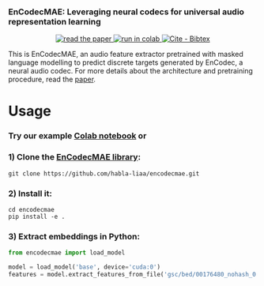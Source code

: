 ### EnCodecMAE: Leveraging neural codecs for universal audio representation learning

<p align="center">
    <a href="http://arxiv.org/abs/2309.07391">
        <img alt="read the paper" src="https://img.shields.io/badge/Read_the_paper-2ea44f">
    </a>
    <a href="https://colab.research.google.com/drive/123Zn6h0DRVcjsLFp8Xl4j0PZlZ-7VsK2?usp=sharing">
        <img alt="run in colab" src="https://colab.research.google.com/assets/colab-badge.svg">
    </a>
    <a href="https://"><img src="https://img.shields.io/badge/Cite-Bibtex-2ea44f" alt="Cite - Bibtex"></a>
</p>

This is EnCodecMAE, an audio feature extractor pretrained with masked language modelling to predict discrete targets generated by EnCodec, a neural audio codec. 
For more details about the architecture and pretraining procedure, read the [paper](https://arxiv.org/abs/2309.07391).

# Usage

### Try our example [Colab notebook](https://colab.research.google.com/drive/123Zn6h0DRVcjsLFp8Xl4j0PZlZ-7VsK2?usp=sharing) or

### 1) Clone the [EnCodecMAE library](https://github.com/habla-liaa/encodecmae):
```
git clone https://github.com/habla-liaa/encodecmae.git
```

### 2) Install it:

```
cd encodecmae
pip install -e .
```

### 3) Extract embeddings in Python:

``` python
from encodecmae import load_model

model = load_model('base', device='cuda:0')
features = model.extract_features_from_file('gsc/bed/00176480_nohash_0.wav')
```
